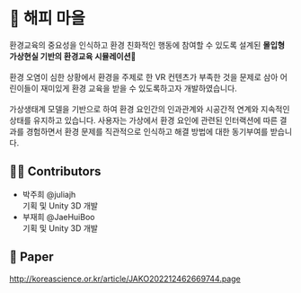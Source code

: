 # 🌼 해피 마을
환경교육의 중요성을 인식하고 환경 친화적인 행동에 참여할 수 있도록 설계된 **몰입형 가상현실 기반의 환경교육 시뮬레이션🌳**
<br><br>
환경 오염이 심한 상황에서 환경을 주제로 한 VR 컨텐츠가 부족한 것을 문제로 삼아 어린이들이 재미있게 환경 교육을 받을 수 있도록하고자 개발하였습니다.
<br><br>
가상생태계 모델을 기반으로 하여 환경 요인간의 인과관계와 시공간적 연계와 지속적인 상태를 유지하고 있습니다. 사용자는 가상에서 환경 요인에 관련된 인터랙션에 따른 결과를 경험하면서 환경 문제를 직관적으로 인식하고 해결 방법에 대한 동기부여를 받습니다.

## 🙋‍♀️ Contributors
- 박주희
  @juliajh
  <br>
  기획 및 Unity 3D 개발
- 부재희 
  @JaeHuiBoo
  <br>
  기획 및 Unity 3D 개발



## 📃 Paper
http://koreascience.or.kr/article/JAKO202212462669744.page
